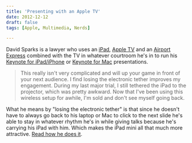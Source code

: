 ```yaml
---
title: 'Presenting with an Apple TV'
date: 2012-12-12
draft: false
tags: [Apple, Multimedia, Nerds]

---
```


David Sparks is a lawyer who uses an [iPad](http://www.apple.com/ipad-mini/overview/), [Apple TV](http://www.apple.com/appletv/) and an [Airport Express](http://www.apple.com/airportexpress/) combined with the TV in whatever courtroom he's in to run his [Keynote for iPad/iPhone](http://target.georiot.com/Proxy.ashx?grid=9646&id=6PFrOqNV4B8&offerid=162397&type=3&subid=0&tmpid=3664&RD_PARM1=https%253A%252F%252Fitunes.apple.com%252Fca%252Fapp%252Fkeynote%252Fid361285480%253Fmt%253D8%2526uo%253D4%2526partnerId%253D30) or [Keynote for Mac](http://target.georiot.com/Proxy.ashx?grid=9646&id=6PFrOqNV4B8&offerid=162397&type=3&subid=0&tmpid=3664&RD_PARM1=https%253A%252F%252Fitunes.apple.com%252Fca%252Fapp%252Fkeynote%252Fid409183694%253Fmt%253D12%2526uo%253D4%2526partnerId%253D30) presentations.

> This really isn't very complicated and will up your game in front of your next audience. I find losing the electronic tether improves my engagement. During my last major trial, I still tethered the iPad to the projector, which was pretty awkward. Now that I've been using this wireless setup for awhile, I'm sold and don't see myself going back.

What he means by "losing the electronic tether" is that since he doesn't have to always go back to his laptop or Mac to click to the next slide he's able to stay in whatever rhythm he's in while giving talks because he's carrying his iPad with him. Which makes the iPad mini all that much more attractive. [Read how he does it](http://macsparky.com/blog/presentwithapplet).